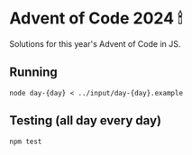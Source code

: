 # Advent of Code 2024 🕯

Solutions for this year's Advent of Code in JS.

## Running

```
node day-{day} < ../input/day-{day}.example
```

## Testing (all day every day)
```
npm test
```

